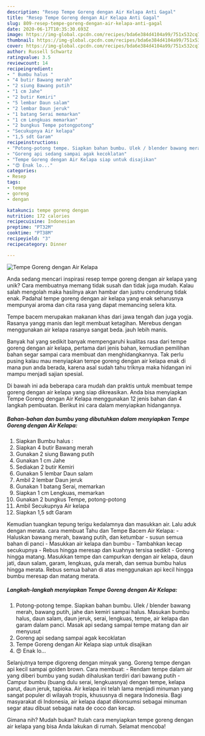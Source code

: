 ```yaml
---
description: "Resep Tempe Goreng dengan Air Kelapa Anti Gagal"
title: "Resep Tempe Goreng dengan Air Kelapa Anti Gagal"
slug: 809-resep-tempe-goreng-dengan-air-kelapa-anti-gagal
date: 2020-06-17T10:35:30.693Z
image: https://img-global.cpcdn.com/recipes/bda6e384d4104a99/751x532cq70/tempe-goreng-dengan-air-kelapa-foto-resep-utama.jpg
thumbnail: https://img-global.cpcdn.com/recipes/bda6e384d4104a99/751x532cq70/tempe-goreng-dengan-air-kelapa-foto-resep-utama.jpg
cover: https://img-global.cpcdn.com/recipes/bda6e384d4104a99/751x532cq70/tempe-goreng-dengan-air-kelapa-foto-resep-utama.jpg
author: Russell Schwartz
ratingvalue: 3.5
reviewcount: 14
recipeingredient:
- " Bumbu halus "
- "4 butir Bawang merah"
- "2 siung Bawang putih"
- "1 cm Jahe"
- "2 butir Kemiri"
- "5 lembar Daun salam"
- "2 lembar Daun jeruk"
- "1 batang Serai memarkan"
- "1 cm Lengkuas memarkan"
- "2 bungkus Tempe potongpotong"
- "Secukupnya Air kelapa"
- "1,5 sdt Garam"
recipeinstructions:
- "Potong-potong tempe. Siapkan bahan bumbu. Ulek / blender bawang merah, bawang putih, jahe dan kemiri sampai halus. Masukan bumbu halus, daun salam, daun jeruk, serai, lengkuas, tempe, air kelapa dan garam dalam panci. Masak api sedang sampai tempe matang dan air menyusut"
- "Goreng api sedang sampai agak kecoklatan"
- "Tempe Goreng dengan Air Kelapa siap untuk disajikan"
- "😍 Enak lo..."
categories:
- Resep
tags:
- tempe
- goreng
- dengan

katakunci: tempe goreng dengan 
nutrition: 172 calories
recipecuisine: Indonesian
preptime: "PT32M"
cooktime: "PT38M"
recipeyield: "3"
recipecategory: Dinner

---
```



![Tempe Goreng dengan Air Kelapa](https://img-global.cpcdn.com/recipes/bda6e384d4104a99/751x532cq70/tempe-goreng-dengan-air-kelapa-foto-resep-utama.jpg)

Anda sedang mencari inspirasi resep tempe goreng dengan air kelapa yang unik? Cara membuatnya memang tidak susah dan tidak juga mudah. Kalau salah mengolah maka hasilnya akan hambar dan justru cenderung tidak enak. Padahal tempe goreng dengan air kelapa yang enak seharusnya mempunyai aroma dan cita rasa yang dapat memancing selera kita.

Tempe bacem merupakan makanan khas dari jawa tengah dan juga yogja. Rasanya yangg manis dan legit membuat ketagihan. Merebus dengan menggunakan air kelapa rasanya sangat beda. jauh lebih manis.

Banyak hal yang sedikit banyak mempengaruhi kualitas rasa dari tempe goreng dengan air kelapa, pertama dari jenis bahan, kemudian pemilihan bahan segar sampai cara membuat dan menghidangkannya. Tak perlu pusing kalau mau menyiapkan tempe goreng dengan air kelapa enak di mana pun anda berada, karena asal sudah tahu triknya maka hidangan ini mampu menjadi sajian spesial.


Di bawah ini ada beberapa cara mudah dan praktis untuk membuat tempe goreng dengan air kelapa yang siap dikreasikan. Anda bisa menyiapkan Tempe Goreng dengan Air Kelapa menggunakan 12 jenis bahan dan 4 langkah pembuatan. Berikut ini cara dalam menyiapkan hidangannya.

<!--inarticleads1-->

##### Bahan-bahan dan bumbu yang dibutuhkan dalam menyiapkan Tempe Goreng dengan Air Kelapa:

1. Siapkan  Bumbu halus :
1. Siapkan 4 butir Bawang merah
1. Gunakan 2 siung Bawang putih
1. Gunakan 1 cm Jahe
1. Sediakan 2 butir Kemiri
1. Gunakan 5 lembar Daun salam
1. Ambil 2 lembar Daun jeruk
1. Gunakan 1 batang Serai, memarkan
1. Siapkan 1 cm Lengkuas, memarkan
1. Gunakan 2 bungkus Tempe, potong-potong
1. Ambil Secukupnya Air kelapa
1. Siapkan 1,5 sdt Garam


Kemudian tuangkan tepung terigu kedalamnya dan masukkan air. Lalu aduk dengan merata. cara membuat Tahu dan Tempe Bacem Air Kelapa: - Haluskan bawang merah, bawang putih, dan ketumbar - susun semua bahan di panci - Masukkan air kelapa dan bumbu - Tambahkan kecap secukupnya - Rebus hingga meresap dan kuahnya tersisa sedikit - Goreng hingga matang. Masukkan tempe dan campurkan dengan air kelapa, daun jati, daun salam, garam, lengkuas, gula merah, dan semua bumbu halus hingga merata. Rebus semua bahan di atas menggunakan api kecil hingga bumbu meresap dan matang merata. 

<!--inarticleads2-->

##### Langkah-langkah menyiapkan Tempe Goreng dengan Air Kelapa:

1. Potong-potong tempe. Siapkan bahan bumbu. Ulek / blender bawang merah, bawang putih, jahe dan kemiri sampai halus. Masukan bumbu halus, daun salam, daun jeruk, serai, lengkuas, tempe, air kelapa dan garam dalam panci. Masak api sedang sampai tempe matang dan air menyusut
1. Goreng api sedang sampai agak kecoklatan
1. Tempe Goreng dengan Air Kelapa siap untuk disajikan
1. 😍 Enak lo...


Selanjutnya tempe digoreng dengan minyak yang. Goreng tempe dengan api kecil sampai golden brown. Cara membuat: - Rendam tempe dalam air yang diberi bumbu yang sudah dihaluskan terdiri dari bawang putih - Campur bumbu (buang dulu serai, lengkuasnya) dengan tempe, kelapa parut, daun jeruk, tapioka. Air kelapa ini telah lama menjadi minuman yang sangat populer di wilayah tropis, khususnya di negara Indonesia. Bagi masyarakat di Indonesia, air kelapa dapat dikonsumsi sebagai minuman segar atau dibuat sebagai nata de coco dan kecap. 

Gimana nih? Mudah bukan? Itulah cara menyiapkan tempe goreng dengan air kelapa yang bisa Anda lakukan di rumah. Selamat mencoba!
